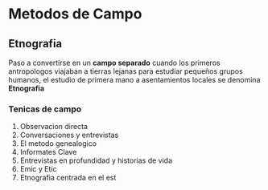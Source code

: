 # Metodos de Campo
## Etnografia

Paso a convertirse en un **campo separado**
cuando los primeros antropologos viajaban a tierras lejanas para estudiar pequeños grupos humanos, el estudio de primera mano a asentamientos locales se denomina **Etnografia**
### Tenicas de campo

 1. Observacion directa
 2. Conversaciones y entrevistas
 3. El metodo genealogico
 4. Informates Clave
 5. Entrevistas en profundidad y historias de vida
 6. Emic y Etic
 7. Etnografia centrada en el est

<!--stackedit_data:
eyJoaXN0b3J5IjpbMzI0NDI3ODYzLC0xNzM0NjEzNDcwLC0yMz
Q2MzQzODBdfQ==
-->